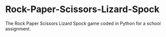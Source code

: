 # Rock-Paper-Scissors-Lizard-Spock
The Rock Paper Scissors Lizard Spock game coded in Python for a school assignment.
